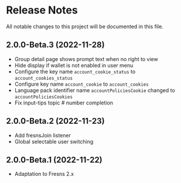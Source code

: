 # Release Notes

All notable changes to this project will be documented in this file.


## 2.0.0-Beta.3 (2022-11-28)

- Group detail page shows prompt text when no right to view
- Hide display if wallet is not enabled in user menu
- Configure the key name `account_cookie_status` to `account_cookies_status`
- Configure key name `account_cookie` to `account_cookies`
- Language pack identifier name `accountPoliciesCookie` changed to `accountPoliciesCookies`
- Fix input-tips topic # number completion


## 2.0.0-Beta.2 (2022-11-23)

- Add fresnsJoin listener
- Global selectable user switching


## 2.0.0-Beta.1 (2022-11-22)

- Adaptation to Fresns 2.x
